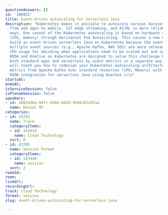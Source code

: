 ```yaml
---
questionAnswers: []
id: '386951'
title: Event-driven autoscaling for Serverless Java
description: "Kubernetes makes it possible to autoscale various business use cases
  from web apps to mobile, IoT edge streaming, and AI/ML in more reliable and stable
  ways. One caveat of the Kubernetes autoscaling is based on hardware resource utilization
  (CPU, memory) through Horizontal Pod Autoscaling. This causes a new challenge to
  build an event-driven serverless Java on Kubernetes because the event metrics from
  multiple event sources (e.g., Apache Kafka, AWS SQS) are more relevant than a pod's
  CPU usage for deciding when applications need to be scaled out and in. \r\n\r\nFortunately,
  KEDA and Knative on Kubernetes are designed to solve this challenge by autoscaling
  both standard apps and serverless by event metrics in a separate way. This session
  will teach you how to redesign your Kubernetes autoscaling architecture by event-driven
  metrics from Apache Kafka over standard resources (CPU, Memory) with Knative and
  KEDA integration for serverless Java using Quarkus.\r\n"
startsAt: 
endsAt: 
isServiceSession: false
isPlenumSession: false
speakers:
- id: 4b82436a-947c-45bb-9d5d-3b94c02c8faa
  name: Daniel Oh
categories:
- id: 43783
  name: Track
  categoryItems:
  - id: 143429
    name: Cloud Technology
  sort: 0
- id: 43785
  name: Session Format
  categoryItems:
  - id: 143440
    name: session
  sort: 2
roomId: 
room: 
liveUrl: 
recordingUrl: 
track: Cloud Technology
format: session
slug: event-driven-autoscaling-for-serverless-java

---
```

